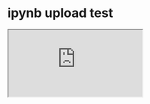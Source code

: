 # ipynb upload test


<p>
<iframe
src="https://nbviewer.org/gist/ShawnKim2/b76bccd991452b5d817bcda82b3ea770" width="500%" height="4500" frameborder="0" scrolling="yes">
</iframe>
</p>
